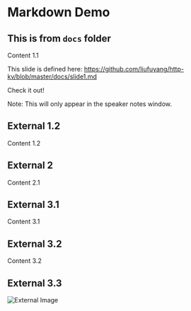 # Markdown Demo



## This is from `docs` folder

Content 1.1

This slide is defined here: https://github.com/liufuyang/http-kv/blob/master/docs/slide1.md

Check it out!

Note: This will only appear in the speaker notes window.


## External 1.2

Content 1.2



## External 2

Content 2.1



## External 3.1

Content 3.1


## External 3.2

Content 3.2


## External 3.3

![External Image](https://s3.amazonaws.com/static.slid.es/logo/v2/slides-symbol-512x512.png)
